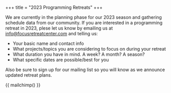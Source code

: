 +++
title = "2023 Programming Retreats"
+++

We are currently in the planning phase for our 2023 season and gathering schedule data from our community. If you are interested in a programming retreat in 2023, plese let us know by emailing us at info@focusretreatcenter.com and telling us:

* Your basic name and contact info
* What projects/topics you are considering to focus on during your retreat
* What duration you have in mind. A week? A month? A season?
* What specific dates are possible/best for you


Also be sure to sign up for our mailing list so you will know as we announce updated retreat plans.

{{ mailchimp() }}
